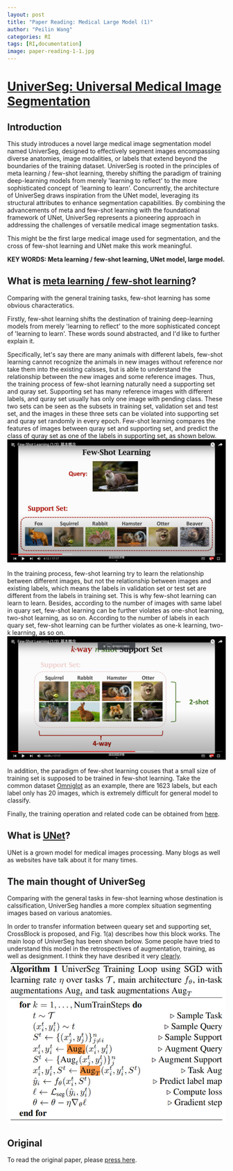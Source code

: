 ```yaml
---
layout: post
title: "Paper Reading: Medical Large Model (1)"
author: "Peilin Wang"
categories: RI
tags: [RI,documentation]
image: paper-reading-1-1.jpg
---
```


# [UniverSeg: Universal Medical Image Segmentation](https://universeg.csail.mit.edu/)

## Introduction

This study introduces a novel large medical image segmentation model named UniverSeg, designed to effectively segment images encompassing diverse anatomies, image modalities, or labels that extend beyond the boundaries of the training dataset. UniverSeg is rooted in the principles of meta learning / few-shot learning, thereby shifting the paradigm of training deep-learning models from merely 'learning to reflect' to the more sophisticated concept of 'learning to learn'. Concurrently, the architecture of UniverSeg draws inspiration from the UNet model, leveraging its structural attributes to enhance segmentation capabilities. By combining the advancements of meta and few-shot learning with the foundational framework of UNet, UniverSeg represents a pioneering approach in addressing the challenges of versatile medical image segmentation tasks.

This might be the first large medical image used for segmentation, and the cross of few-shot learning and UNet make this work meaningful.

**KEY WORDS: Meta learning / few-shot learning, UNet model, large model.**

## What is [meta learning / few-shot learning](https://www.youtube.com/watch?v=UkQ2FVpDxHg&list=PLvOO0btloRnuGl5OJM37a8c6auebn-rH2&index=1&t=3s)?
Comparing with the general training tasks, few-shot learning has some obvious characteratics. 

Firstly, few-shot learning shifts the destination of training deep-learning models from merely 'learning to reflect' to the more sophisticated concept of 'learning to learn'. These words sound abstracted, and I'd like to further explain it. 

Specifically, let's say there are many animals with different labels, few-shot learning cannot recognize the animals in new images without reference nor take them into the existing calsses, but is able to understand the relationship between the new images and some reference images. Thus, the training process of few-shot learning naturally need a supporting set and quray set. Supporting set has many reference images with different labels, and quray set usually has only one image with pending class. These two sets can be seen as the subsets in training set, validation set and test set, and the images in these three sets can be violated into supporting set and quray set randomly in every epoch.  Few-shot learning compares the features of images between quray set and supporting set, and predict the class of quray set as one of the labels in supporting set, as shown below.
![Profile Picture](https://github.com/peilin-wang-git/peilin-wang-git.github.io/raw/main/assets/img/paper-reading-1-2.jpg)

In the training process, few-shot learning try to learn the relationship between different images, but not the relationship between images and existing labels, which means the labels in validation set or test set are different from the labels in training set. This is why few-shot learning can learn to learn. Besides, according to the number of images with same label in quary set, few-shot learning can be further violates as one-shot learning, two-shot learning, as so on. According to the number of labels in each quary set, few-shot learning can be further violates as one-k learning, two-k learning, as so on.
![Profile Picture](https://github.com/peilin-wang-git/peilin-wang-git.github.io/raw/main/assets/img/paper-reading-1-3.jpg)

In addition, the paradigm of few-shot learning couses that a small size of training set is supposed to be trained in few-shot learning. Take the common dataset [Omniglot](https://github.com/brendenlake/omniglot) as an example, there are 1623 labels, but each label only has 20 images, which is extremely difficult for general model to classify.

Finally, the training operation and related code can be obtained from [here](https://zhuanlan.zhihu.com/p/156830039).

## What is [UNet](https://link.springer.com/chapter/10.1007/978-3-319-24574-4_28)?
UNet is a grown model for medical images processing. Many blogs as well as websites have talk about it for many times.

## The main thought of UniverSeg
Comparing with the general tasks in few-shot learning whose destination is calssification, UniverSeg handles a more complex situation segmenting images based on various anatomies. 

In order to transfer information between queary set and supporting set, CrossBlock is proposed, and Fig. 1(a) describes how this block works. The main loop of UniverSeg has been shown below. Some people have tried to understand this model in the retrospectives of augmentation, training, as well as designment. I think they have desribed it very [clearly](https://blog.csdn.net/qq_40943760/article/details/130493000).
![Profile Picture](https://github.com/peilin-wang-git/peilin-wang-git.github.io/raw/main/assets/img/paper-reading-1-4.jpg)

## Original
To read the original paper, please [press here](https://universeg.csail.mit.edu/).


